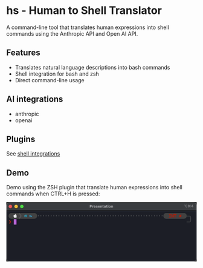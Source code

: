 # hs - Human to Shell Translator

A command-line tool that translates human expressions into shell commands using the Anthropic API and Open AI API.

## Features

- Translates natural language descriptions into bash commands
- Shell integration for bash and zsh
- Direct command-line usage

## AI integrations

- anthropic
- openai

## Plugins

See [shell integrations](shell_integrations)


## Demo

Demo using the ZSH plugin that translate human expressions into shell commands when CTRL+H is pressed:

![zsh_demo](demo/hs_demo.gif)